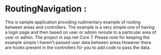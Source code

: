 # RoutingNavigation :
This is sample application providing rudimentary example of routing between areas and controllers.
The example is a very simple one of having a login page and then based on user or admin reroute to a particular area 
of user or admin.
The project in asp.net Core 7.
Please note for keeping the example simple I haven't passed user data between areas.However there are hooks present
in the controllers for you to add code to pass the data.